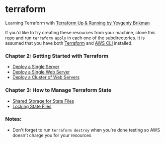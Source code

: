# terraform
Learning Terraform with [Terraform Up &amp; Running by Yevgeniy Brikman](https://www.terraformupandrunning.com)

If you'd like to try creating these resources from your machine, clone this repo and run `terraform apply` in each one of the subdirectories. It is assumed that you have both [Terraform](https://www.terraform.io) and [AWS CLI](http://docs.aws.amazon.com/cli/latest/userguide/cli-chap-welcome.html) installed.

### Chapter 2: Getting Started with Terraform

- [Deploy a Single Server](https://github.com/alexpereira/terraform/tree/master/deploy-a-single-server)
- [Deploy a Single Web Server](https://github.com/alexpereira/terraform/tree/master/deploy-a-single-web-server)
- [Deploy a Cluster of Web Servers](https://github.com/alexpereira/terraform/tree/master/deploy-a-cluster-of-web-servers)

### Chapter 3: How to Manage Terraform State

- [Shared Storage for State Files](https://github.com/alexpereira/terraform/tree/master/shared-storage-for-state-files)
- [Locking State Files](https://github.com/alexpereira/terraform/tree/master/locking-state-files)

### Notes:

- Don't forget to run `terraform destroy` when you're done testing so AWS doesn't charge you for your resources
